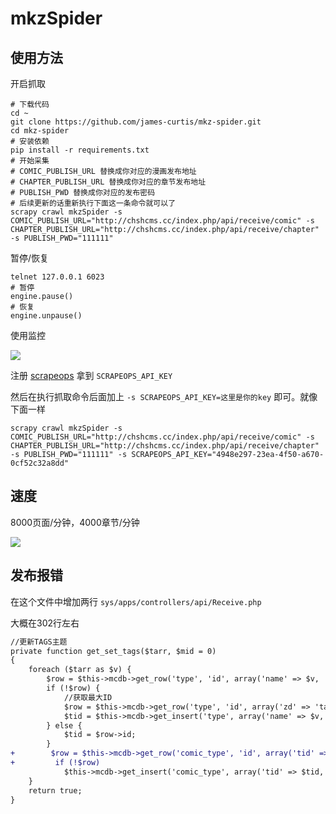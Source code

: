 # mkzSpider

## 使用方法

开启抓取
```shell
# 下载代码
cd ~
git clone https://github.com/james-curtis/mkz-spider.git
cd mkz-spider
# 安装依赖
pip install -r requirements.txt
# 开始采集
# COMIC_PUBLISH_URL 替换成你对应的漫画发布地址
# CHAPTER_PUBLISH_URL 替换成你对应的章节发布地址
# PUBLISH_PWD 替换成你对应的发布密码
# 后续更新的话重新执行下面这一条命令就可以了
scrapy crawl mkzSpider -s COMIC_PUBLISH_URL="http://chshcms.cc/index.php/api/receive/comic" -s CHAPTER_PUBLISH_URL="http://chshcms.cc/index.php/api/receive/chapter" -s PUBLISH_PWD="111111"
```

暂停/恢复
```shell
telnet 127.0.0.1 6023
# 暂停
engine.pause()
# 恢复
engine.unpause()
```

使用监控

![](https://tva1.sinaimg.cn/large/008d89Swgy1h5oufnd84fj31hc0ps46l.jpg)

注册 [scrapeops](https://scrapeops.io/) 拿到 `SCRAPEOPS_API_KEY`

然后在执行抓取命令后面加上 `-s SCRAPEOPS_API_KEY=这里是你的key` 即可。就像下面一样
```shell
scrapy crawl mkzSpider -s COMIC_PUBLISH_URL="http://chshcms.cc/index.php/api/receive/comic" -s CHAPTER_PUBLISH_URL="http://chshcms.cc/index.php/api/receive/chapter" -s PUBLISH_PWD="111111" -s SCRAPEOPS_API_KEY="4948e297-23ea-4f50-a670-0cf52c32a8dd" 
```

## 速度

8000页面/分钟，4000章节/分钟

![](https://tva1.sinaimg.cn/large/008d89Swgy1h5p3sw7h6yj30v604zag3.jpg)

## 发布报错

在这个文件中增加两行 `sys/apps/controllers/api/Receive.php` 

大概在302行左右
```diff
//更新TAGS主题
private function get_set_tags($tarr, $mid = 0)
{
    foreach ($tarr as $v) {
        $row = $this->mcdb->get_row('type', 'id', array('name' => $v, 'zd' => 'tags'));
        if (!$row) {
            //获取最大ID
            $row = $this->mcdb->get_row('type', 'id', array('zd' => 'tags'), 'xid DESC');
            $tid = $this->mcdb->get_insert('type', array('name' => $v, 'zd' => 'tags', 'fid' => 1, 'cid' => 1, 'xid' => ($row->id + 1)));
        } else {
            $tid = $row->id;
        }
+        $row = $this->mcdb->get_row('comic_type', 'id', array('tid' => $tid, 'mid' => $mid));
+         if (!$row)
            $this->mcdb->get_insert('comic_type', array('tid' => $tid, 'mid' => $mid));
    }
    return true;
}
```